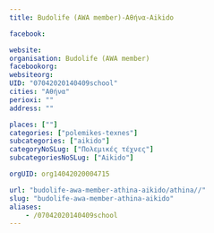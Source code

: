 ```yaml
---
title: Budolife (AWA member)-Αθήνα-Aikido

facebook:

website:
organisation: Budolife (AWA member)
facebookorg:
websiteorg:
UID: "07042020140409school"
cities: "Αθήνα"
perioxi: ""
address: ""

places: [""]
categories: ["polemikes-texnes"]
subcategories: ["aikido"]
categoryNoSLug: ["Πολεμικές τέχνες"]
subcategoriesNoSLug: ["Aikido"]

orgUID: org14042020004715

url: "budolife-awa-member-athina-aikido/athina//"
slug: "budolife-awa-member-athina-aikido"
aliases:
    - /07042020140409school
---
```





